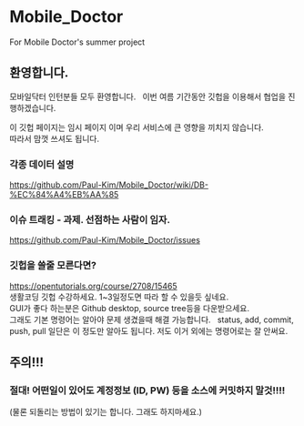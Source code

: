 # Mobile_Doctor
For Mobile Doctor's summer project

## 환영합니다.  
모바일닥터 인턴분들 모두 환영합니다.  
이번 여름 기간동안 깃헙을 이용해서 협업을 진행하겠습니다.   
  
이 깃헙 페이지는 임시 페이지 이며 우리 서비스에 큰 영향을 끼치지 않습니다.  
따라서 맘껏 쓰셔도 됩니다.  
   
### 각종 데이터 설명
https://github.com/Paul-Kim/Mobile_Doctor/wiki/DB-%EC%84%A4%EB%AA%85  
   
### 이슈 트래킹 - 과제. 선점하는 사람이 임자.
https://github.com/Paul-Kim/Mobile_Doctor/issues  
   
### 깃헙을 쓸줄 모른다면?
https://opentutorials.org/course/2708/15465  
생활코딩 깃헙 수강하세요. 1~3일정도면 따라 할 수 있을듯 싶네요.  
GUI가 좋다 하는분은 Github desktop, source tree등을 다운받으세요.   
그래도 기본 명령어는 알아야 문제 생겼을때 해결 가능합니다.  
status, add, commit, push, pull 일단은 이 정도만 알아도 됩니다. 저도 이거 외에는 명령어로는 잘 안써요.  

## 주의!!!   
### 절대! 어떤일이 있어도 계정정보 (ID, PW) 등을 소스에 커밋하지 말것!!!!   
(물론 되돌리는 방법이 있기는 합니다. 그래도 하지마세요.)  
